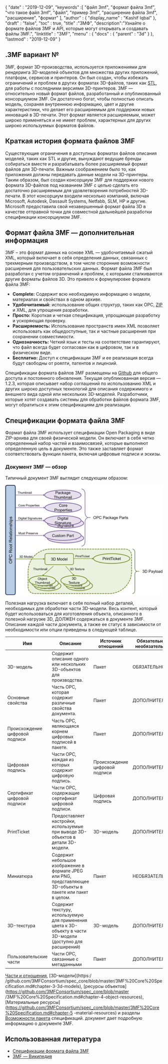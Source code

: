 {
  "date" : "2019-12-09",
  "keywords" :[ "файл 3mf", "формат файла 3mf", "что такое файл 3mf", "файл", "пример 3mf", "расширение файла 3mf", "расширение", "формат" ],
  "author" : {
    "display_name" : "Kashif Iqbal"
},
  "draft" : "false",
  "toc" : true,
  "title" :"3МФ",
  "description":"Узнайте о формате файлов 3MF и API, которые могут открывать и создавать файлы 3MF.",
  "linktitle" : "3MF",
  "menu" : {
    "docs" : {
      "parent" : "3d"
}
},
  "lastmod" : "2019-12-09"
}

## .3MF вариант №

3MF, формат 3D-производства, используется приложениями для рендеринга 3D-моделей объектов для множества других приложений, платформ, сервисов и принтеров. Он был создан, чтобы избежать ограничений и проблем в других форматах 3D-файлов, таких как [STL](/ru/cad/stl/), для работы с последними версиями 3D-принтеров. 3MF — относительно новый формат файлов, разработанный и опубликованный консорциумом 3MF. Он достаточно богат, чтобы полностью описать модель, сохраняя внутреннюю информацию, цвет и другие характеристики, что делает его расширяемым для поддержки новых инноваций в 3D-печати. Этот формат является расширяемым, может широко применяться и не имеет проблем, характерных для других широко используемых форматов файлов.

## Краткая история формата файлов 3MF

Существующие ограничения в доступных форматах файлов описания моделей, таких как STL и другие, вынуждают ведущие бренды собираться вместе и разрабатывать более расширяемый формат файлов для 3D-печати. Важным соображением было то, как приложения должны передавать данные модели на 3D-принтеры. Таким образом, был создан консорциум 3MF для поддержки нового формата 3D-файлов под названием 3MF с целью сделать его достаточно расширяемым для удовлетворения потребностей 3D-печати. В этот консорциум входили несколько компаний, включая Microsoft, Autodesk, Dassault Systems, Netfabb, SLM, HP и другие. Microsoft предоставила свой незавершенный формат файла 3D в качестве отправной точки для совместной дальнейшей разработки спецификации консорциумом 3MF.

## Формат файла 3MF — дополнительная информация

3MF – это формат данных на основе XML — удобочитаемый сжатый XML, который включает в себя определения данных, связанных с трехмерным производством, в том числе сторонние возможности расширения для пользовательских данных. Формат файла 3MF был разработан с учетом ограничений и проблем, с которыми сталкиваются другие форматы файлов 3D. Это привело к формулировке формата файла 3MF:

* **Complete:** Содержит всю необходимую информацию о модели, материалах и свойствах в одном архиве.
* **Удобочитаемый:** использование общих структур, таких как OPC, [ZIP](/ru/compression/zip/) и XML, для упрощения разработки.
* **Просто:** Короткая и четкая спецификация, упрощающая разработку и ускоряющая проверку.
* **Расширяемость:** Использование пространств имен XML позволяет использовать как общедоступные, так и частные расширения при сохранении совместимости.
* **Однозначность:** Четкий язык и тесты на соответствие гарантируют, что файл всегда будет согласован как в цифровом, так и в физическом виде.
* **Бесплатно:** Доступ к спецификации 3MF и ее реализация всегда будут свободны от роялти, патентов и лицензий.

Спецификации формата файлов 3MF размещены на [Github](https://github.com/3MFConsortium/spec_core/blob/master/3MF%20Core%20Specification.md) для общего доступа и постоянного обновления. Текущая опубликованная версия — 1.2.3, которая описывает набор соглашений по использованию XML и других широко доступных технологий для описания содержимого и внешнего вида одной или нескольких 3D-моделей. Разработчики, которые хотят создавать системы для обработки файлов формата 3MF, могут обратиться к этим спецификациям для реализации.

## Спецификации формата файла 3MF

Формат файла 3MF использует спецификации Open Packaging в виде ZIP-архива для своей физической модели. Он включает в себя четко определенный набор частей и взаимосвязей, которые выполняют определенную цель в документе. Это также заставляет формат соответствовать функции пакета, включая цифровые подписи и эскизы.

### Документ 3MF — обзор

Типичный документ 3MF выглядит следующим образом:

![3MF Document Structure](https://github.com/3MFConsortium/spec_core/raw/master/images/figure_2-1.png "3MF Document Structure")

Полезная нагрузка включает в себя полный набор деталей, необходимых для обработки части 3D-модели. Весь контент, который будет использоваться для изготовления объекта, описанного в полезной нагрузке 3D, ДОЛЖЕН содержаться в документе 3MF. Описание каждой части документа, а также ее статус в зависимости от необходимости или опции приведены в следующей таблице.


|**Имя**|**Описание**|**Источник отношений**|**Обязательный/необязательный**
--- | --- | --- | ---
|3D-модель|Содержит описание одного или нескольких 3D-объектов для производства.|Пакет|ОБЯЗАТЕЛЬНО
|Основные свойства|Часть OPC, которая содержит различные свойства документа.|Пакет|ДОПОЛНИТЕЛЬНО
|Происхождение цифровой подписи|Часть OPC, являющаяся корнем цифровых подписей в пакете.|Пакет|ДОПОЛНИТЕЛЬНО
|Цифровая подпись|Части OPC, каждая из которых содержит цифровую подпись.|Происхождение цифровой подписи|ДОПОЛНИТЕЛЬНО
|Сертификат цифровой подписи|Части OPC, содержащие сертификат цифровой подписи.|Цифровая подпись|ДОПОЛНИТЕЛЬНО
|PrintTicket|Предоставляет настройки, используемые при выводе 3D-объектов в детали 3D-модели.|3D-модель|ДОПОЛНИТЕЛЬНО
|Миниатюра|Содержит небольшое изображение в формате JPEG или PNG, представляющее 3D-объекты в пакете или пакет в целом.|Пакет|НЕОБЯЗАТЕЛЬНЫЙ
|3D-текстура|Содержит текстуру, используемую для применения цвета к 3D-объекту в части 3D-модели (доступно для расширений)|3D-модель|ДОПОЛНИТЕЛЬНО
|Пользовательские части|Части OPC, связанные с метаданными|Пакет|ДОПОЛНИТЕЛЬНО

[Части и отношения](https://github.com/3MFConsortium/spec_core/blob/master/3MF%20Core%20Specification.md#chapter-2-parts-and-relationships), [3D-модели](https:/ /github.com/3MFConsortium/spec_core/blob/master/3MF%20Core%20Specification.md#chapter-3-3d-models), [ресурсы объектов](https://github.com/3MFConsortium/spec_core/blob/master /3MF%20Core%20Specification.md#chapter-4-object-resources), [Материальные ресурсы](https://github.com/3MFConsortium/spec_core/blob/master/3MF%20Core%20Specification.md#chapter-5 -material-resources) и разделы [Возможности пакета](https://github.com/3MFConsortium/spec_core/blob/master/3MF%20Core%20Specification.md#chapter-6-3mf-document-package-features) спецификаций. документ дает подробную информацию о документе 3MF.

## Использованная литература ##

* [Спецификации формата файла 3MF](https://github.com/3MFConsortium/spec_core)
* [3MF — Википедия](https://en.wikipedia.org/wiki/3D_Manufacturing_Format)

